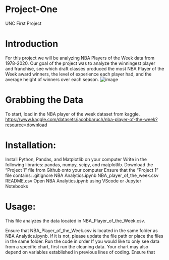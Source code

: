 # Project-One
UNC First Project

# Introduction
For this project we will be analyzing NBA Players of the Week data from 1978-2020.
Our goal of the project was to analyze the winningest player and franchise, see which draft classes produced the most NBA Player of the Week award winners, the level of experience each player had, and the average height of winners over each season.
![image](https://github.com/GabrelleaNorman/Project-One/assets/135439652/d1bb7b7a-1387-4098-8918-b5afd9bddc8c)

# Grabbing the Data
To start, load in the NBA player of the week dataset from kaggle. https://www.kaggle.com/datasets/jacobbaruch/nba-player-of-the-week?resource=download


# Installation:
Install Python, Pandas, and Matplotlib on your computer
Write in the following libraries: pandas, numpy, scipy, and matplotlib.
Download the “Project 1” file from Github onto your computer
Ensure that the “Project 1” file contains:
.gitignore
NBA Analytics.ipynb
NBA_player_of_the_week.csv
README.csv
Open NBA Analytics.ipynb using VScode or Jupyter Notebooks

# Usage:
This file analyzes the data located in NBA_Player_of_the_Week.csv.

Ensure that NBA_Player_of_the_Week.csv is located in the same folder as NBA Analytics.ipynb.  If it is not, please update the file path or place the files in the same folder.
Run the code in order
If you would like to only see data from a specific chart, first run the cleaning data.  Your chart may also depend on variables established in previous lines of coding.  Ensure that
